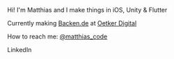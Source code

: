 Hi! I'm Matthias and I make things in iOS, Unity & Flutter

Currently making [Backen.de](https://apps.apple.com/de/app/backen-de/id1441944766) at [Oetker Digital](https://github.com/OetkerDigital)

How to reach me: [@matthias_code](https://twitter.com/matthias_code)

LinkedIn
